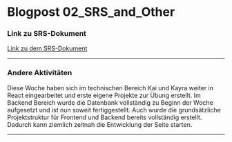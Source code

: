 # Blogpost 02_SRS_and_Other
### Link zu SRS-Dokument
[Link zu dem SRS-Dokument](../srs/srs)

---
### Andere Aktivitäten
Diese Woche haben sich im technischen Bereich Kai und Kayra weiter in React eingearbeitet und erste eigene Projekte zur Übung erstellt. Im Backend Bereich wurde die Datenbank vollständig zu Beginn der Woche aufgesetzt und ist nun soweit fertiggestellt. Auch wurde die grundsätzliche Projektstruktur für Frontend und Backend bereits vollständig erstellt.
Dadurch kann ziemlich zeitnah die Entwicklung der Seite starten.

---
<script src="https://utteranc.es/client.js" repo="Puggingtons/habittrackingblog" issue-term="pathname" theme="github-light" crossorigin="anonymous" async> </script> 
